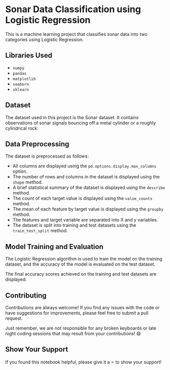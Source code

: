 # Sonar Data Classification using Logistic Regression

This is a machine learning project that classifies sonar data into two categories using Logistic Regression.

## Libraries Used

- `numpy`
- `pandas`
- `matplotlib`
- `seaborn`
- `sklearn`

## Dataset

The dataset used in this project is the Sonar dataset. It contains observations of sonar signals bouncing off a metal cylinder or a roughly cylindrical rock.

## Data Preprocessing

The dataset is preprocessed as follows:

- All columns are displayed using the `pd.options.display.max_columns` option.
- The number of rows and columns in the dataset is displayed using the `shape` method.
- A brief statistical summary of the dataset is displayed using the `describe` method.
- The count of each target value is displayed using the `value_counts` method.
- The mean of each feature by target value is displayed using the `groupby` method.
- The features and target variable are separated into X and y variables.
- The dataset is split into training and test datasets using the `train_test_split` method.

## Model Training and Evaluation

The Logistic Regression algorithm is used to train the model on the training dataset, and the accuracy of the model is evaluated on the test dataset.

The final accuracy scores achieved on the training and test datasets are displayed.

## Contributing
Contributions are always welcome! If you find any issues with the code or have suggestions for improvements, please feel free to submit a pull request.

Just remember, we are not responsible for any broken keyboards or late night coding sessions that may result from your contributions! 😄

## Show Your Support
If you found this notebook helpful, please give it a ⭐️ to show your support!
